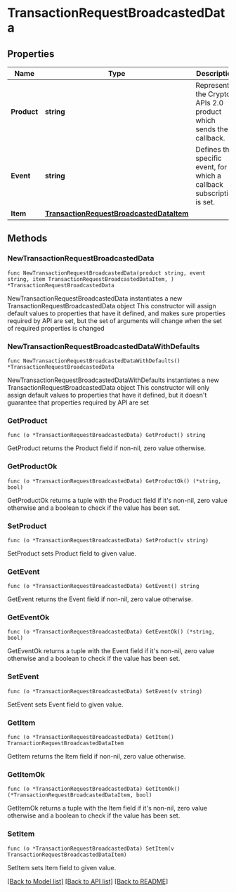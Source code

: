 # TransactionRequestBroadcastedData

## Properties

Name | Type | Description | Notes
------------ | ------------- | ------------- | -------------
**Product** | **string** | Represents the Crypto APIs 2.0 product which sends the callback. | 
**Event** | **string** | Defines the specific event, for which a callback subscription is set. | 
**Item** | [**TransactionRequestBroadcastedDataItem**](TransactionRequestBroadcastedDataItem.md) |  | 

## Methods

### NewTransactionRequestBroadcastedData

`func NewTransactionRequestBroadcastedData(product string, event string, item TransactionRequestBroadcastedDataItem, ) *TransactionRequestBroadcastedData`

NewTransactionRequestBroadcastedData instantiates a new TransactionRequestBroadcastedData object
This constructor will assign default values to properties that have it defined,
and makes sure properties required by API are set, but the set of arguments
will change when the set of required properties is changed

### NewTransactionRequestBroadcastedDataWithDefaults

`func NewTransactionRequestBroadcastedDataWithDefaults() *TransactionRequestBroadcastedData`

NewTransactionRequestBroadcastedDataWithDefaults instantiates a new TransactionRequestBroadcastedData object
This constructor will only assign default values to properties that have it defined,
but it doesn't guarantee that properties required by API are set

### GetProduct

`func (o *TransactionRequestBroadcastedData) GetProduct() string`

GetProduct returns the Product field if non-nil, zero value otherwise.

### GetProductOk

`func (o *TransactionRequestBroadcastedData) GetProductOk() (*string, bool)`

GetProductOk returns a tuple with the Product field if it's non-nil, zero value otherwise
and a boolean to check if the value has been set.

### SetProduct

`func (o *TransactionRequestBroadcastedData) SetProduct(v string)`

SetProduct sets Product field to given value.


### GetEvent

`func (o *TransactionRequestBroadcastedData) GetEvent() string`

GetEvent returns the Event field if non-nil, zero value otherwise.

### GetEventOk

`func (o *TransactionRequestBroadcastedData) GetEventOk() (*string, bool)`

GetEventOk returns a tuple with the Event field if it's non-nil, zero value otherwise
and a boolean to check if the value has been set.

### SetEvent

`func (o *TransactionRequestBroadcastedData) SetEvent(v string)`

SetEvent sets Event field to given value.


### GetItem

`func (o *TransactionRequestBroadcastedData) GetItem() TransactionRequestBroadcastedDataItem`

GetItem returns the Item field if non-nil, zero value otherwise.

### GetItemOk

`func (o *TransactionRequestBroadcastedData) GetItemOk() (*TransactionRequestBroadcastedDataItem, bool)`

GetItemOk returns a tuple with the Item field if it's non-nil, zero value otherwise
and a boolean to check if the value has been set.

### SetItem

`func (o *TransactionRequestBroadcastedData) SetItem(v TransactionRequestBroadcastedDataItem)`

SetItem sets Item field to given value.



[[Back to Model list]](../README.md#documentation-for-models) [[Back to API list]](../README.md#documentation-for-api-endpoints) [[Back to README]](../README.md)


